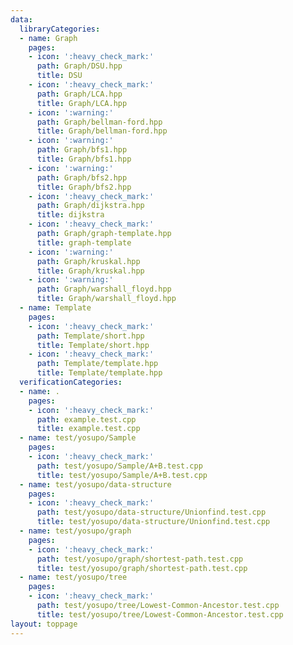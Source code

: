 ```yaml
---
data:
  libraryCategories:
  - name: Graph
    pages:
    - icon: ':heavy_check_mark:'
      path: Graph/DSU.hpp
      title: DSU
    - icon: ':heavy_check_mark:'
      path: Graph/LCA.hpp
      title: Graph/LCA.hpp
    - icon: ':warning:'
      path: Graph/bellman-ford.hpp
      title: Graph/bellman-ford.hpp
    - icon: ':warning:'
      path: Graph/bfs1.hpp
      title: Graph/bfs1.hpp
    - icon: ':warning:'
      path: Graph/bfs2.hpp
      title: Graph/bfs2.hpp
    - icon: ':heavy_check_mark:'
      path: Graph/dijkstra.hpp
      title: dijkstra
    - icon: ':heavy_check_mark:'
      path: Graph/graph-template.hpp
      title: graph-template
    - icon: ':warning:'
      path: Graph/kruskal.hpp
      title: Graph/kruskal.hpp
    - icon: ':warning:'
      path: Graph/warshall_floyd.hpp
      title: Graph/warshall_floyd.hpp
  - name: Template
    pages:
    - icon: ':heavy_check_mark:'
      path: Template/short.hpp
      title: Template/short.hpp
    - icon: ':heavy_check_mark:'
      path: Template/template.hpp
      title: Template/template.hpp
  verificationCategories:
  - name: .
    pages:
    - icon: ':heavy_check_mark:'
      path: example.test.cpp
      title: example.test.cpp
  - name: test/yosupo/Sample
    pages:
    - icon: ':heavy_check_mark:'
      path: test/yosupo/Sample/A+B.test.cpp
      title: test/yosupo/Sample/A+B.test.cpp
  - name: test/yosupo/data-structure
    pages:
    - icon: ':heavy_check_mark:'
      path: test/yosupo/data-structure/Unionfind.test.cpp
      title: test/yosupo/data-structure/Unionfind.test.cpp
  - name: test/yosupo/graph
    pages:
    - icon: ':heavy_check_mark:'
      path: test/yosupo/graph/shortest-path.test.cpp
      title: test/yosupo/graph/shortest-path.test.cpp
  - name: test/yosupo/tree
    pages:
    - icon: ':heavy_check_mark:'
      path: test/yosupo/tree/Lowest-Common-Ancestor.test.cpp
      title: test/yosupo/tree/Lowest-Common-Ancestor.test.cpp
layout: toppage
---
```


